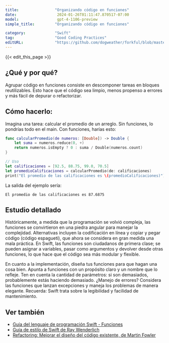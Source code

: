 ```yaml
---
title:                "Organizando código en funciones"
date:                  2024-01-26T01:11:47.870517-07:00
model:                 gpt-4-1106-preview
simple_title:         "Organizando código en funciones"

category:             "Swift"
tag:                  "Good Coding Practices"
editURL:              "https://github.com/dogweather/forkful/blob/master/content/es/swift/organizing-code-into-functions.md"
---
```


{{< edit_this_page >}}

## ¿Qué y por qué?
Agrupar código en funciones consiste en descomponer tareas en bloques reutilizables. Esto hace que el código sea limpio, menos propenso a errores y más fácil de depurar o refactorizar.

## Cómo hacerlo:
Imagina una tarea: calcular el promedio de un arreglo. Sin funciones, lo pondrías todo en el main. Con funciones, harías esto:

```swift
func calcularPromedio(de numeros: [Double]) -> Double {
    let suma = numeros.reduce(0, +)
    return numeros.isEmpty ? 0 : suma / Double(numeros.count)
}

// Uso
let calificaciones = [92.5, 88.75, 99.0, 70.5]
let promedioCalificaciones = calcularPromedio(de: calificaciones)
print("El promedio de las calificaciones es \(promedioCalificaciones)")
```

La salida del ejemplo sería:
```
El promedio de las calificaciones es 87.6875
```

## Estudio detallado
Históricamente, a medida que la programación se volvió compleja, las funciones se convirtieron en una piedra angular para manejar la complejidad. Alternativas incluyen la codificación en línea y copiar y pegar código (código espagueti), que ahora se considera en gran medida una mala práctica. En Swift, las funciones son ciudadanos de primera clase; se pueden asignar a variables, pasar como argumentos y devolver desde otras funciones, lo que hace que el código sea más modular y flexible.

En cuanto a la implementación, diseña tus funciones para que hagan una cosa bien. Apunta a funciones con un propósito claro y un nombre que lo refleje. Ten en cuenta la cantidad de parámetros: si son demasiados, probablemente estás haciendo demasiado. ¿Manejo de errores? Considera las funciones que lanzan excepciones y maneja los problemas de manera elegante. Recuerda: Swift trata sobre la legibilidad y facilidad de mantenimiento.

## Ver también
- [Guía del lenguaje de programación Swift - Funciones](https://docs.swift.org/swift-book/LanguageGuide/Functions.html)
- [Guía de estilo de Swift de Ray Wenderlich](https://github.com/raywenderlich/swift-style-guide)
- [Refactoring: Mejorar el diseño del código existente, de Martin Fowler](https://martinfowler.com/books/refactoring.html)
